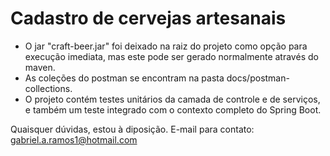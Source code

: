 # Cadastro de cervejas artesanais

- O jar "craft-beer.jar" foi deixado na raiz do projeto como opção para execução imediata, mas este pode ser gerado normalmente através do maven.
- As coleções do postman se encontram na pasta docs/postman-collections.
- O projeto contém testes unitários da camada de controle e de serviços, e também um teste integrado com o contexto completo do Spring Boot.

Quaisquer dúvidas, estou à diposição. E-mail para contato: gabriel.a.ramos1@hotmail.com


